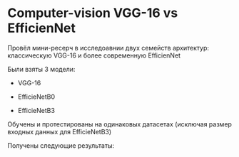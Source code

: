 # Computer-vision VGG-16 vs EfficienNet


Провёл мини-ресерч в исследоавнии двух семейств архитектур: классическую VGG-16 и более современную EfficienNet

Были взяты 3 модели:

 * VGG-16
  
 * EfficieNetB0
  
 * EfficieNetB3

Обучены и протестированы на одинаковых датасетах (исключая размер входных данных для EfficieNetB3)

Получены следующие результаты:


